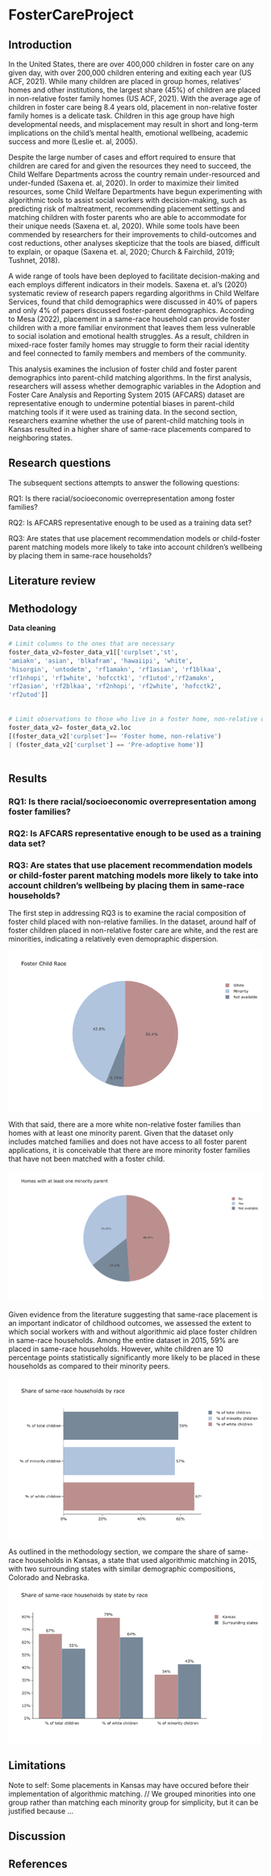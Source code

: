 # FosterCareProject

## Introduction

In the United States, there are over 400,000 children in foster care on any given day, with over 200,000 children entering and exiting each year (US ACF, 2021). While many children are placed in group homes, relatives’ homes and other institutions, the largest share (45%) of children are placed in non-relative foster family homes (US ACF, 2021). With the average age of children in foster care being 8.4 years old, placement in non-relative foster family homes is a delicate task. Children in this age group have high developmental needs, and misplacement may result in short and long-term implications on the child’s mental health, emotional wellbeing, academic success and more (Leslie et. al, 2005). 

Despite the large number of cases and effort required to ensure that children are cared for and given the resources they need to succeed, the Child Welfare Departments across the country remain under-resourced and under-funded (Saxena et. al, 2020). In order to maximize their limited resources, some Child Welfare Departments have begun experimenting with algorithmic tools to assist social workers with decision-making, such as predicting risk of maltreatment, recommending placement settings and matching children with foster parents who are able to accommodate for their unique needs (Saxena et. al, 2020). While some tools have been commended by researchers for their improvements to child-outcomes and cost reductions, other analyses skepticize that the tools are biased, difficult to explain, or opaque (Saxena et. al, 2020; Church & Fairchild, 2019; Tushnet, 2018).

A wide range of tools have been deployed to facilitate decision-making and each employs different indicators in their models. Saxena et. al’s (2020) systematic review of research papers regarding algorithms in Child Welfare Services, found that child demographics were discussed in 40% of papers and only 4% of papers discussed foster-parent demographics. According to Mesa (2022), placement in a same-race household can provide foster children with a more familiar environment that leaves them less vulnerable to social isolation and emotional health struggles. As a result, children in mixed-race foster family homes may struggle to form their racial identity and feel connected to family members and members of the community. 

This analysis examines the inclusion of foster child and foster parent demographics into parent-child matching algorithms. In the first analysis, researchers will assess whether demographic variables in the Adoption and Foster Care Analysis and Reporting System 2015 (AFCARS) dataset are representative enough to undermine potential biases in parent-child matching tools if it were used as training data. In the second section, researchers examine whether the use of parent-child matching tools in Kansas resulted in a higher share of same-race placements compared to neighboring states.  

## Research questions
The subsequent sections attempts to answer the following questions: 

RQ1: Is there racial/socioeconomic overrepresentation among foster families? 

RQ2: Is AFCARS representative enough to be used as a training data set?

RQ3: Are states that use placement recommendation models or child-foster parent matching models more likely to take into account children’s wellbeing by placing them in same-race households?

## Literature review


## Methodology 
**Data cleaning** 
```python
# Limit columns to the ones that are necessary
foster_data_v2=foster_data_v1[['curplset','st',
'amiakn', 'asian', 'blkafram', 'hawaiipi', 'white', 
'hisorgin', 'untodetm', 'rf1amakn', 'rf1asian', 'rf1blkaa', 
'rf1nhopi', 'rf1white', 'hofcctk1', 'rf1utod','rf2amakn', 
'rf2asian', 'rf2blkaa', 'rf2nhopi', 'rf2white', 'hofcctk2', 
'rf2utod']]
     
```
```python
# Limit observations to those who live in a foster home, non-relative or pre-adoptive home
foster_data_v2= foster_data_v2.loc
[(foster_data_v2['curplset']== 'Foster home, non-relative') 
| (foster_data_v2['curplset'] == 'Pre-adoptive home')]
     
```

## Results

### RQ1: Is there racial/socioeconomic overrepresentation among foster families? 

### RQ2: Is AFCARS representative enough to be used as a training data set?

### RQ3: Are states that use placement recommendation models or child-foster parent matching models more likely to take into account children’s wellbeing by placing them in same-race households?

The first step in addressing RQ3 is to examine the racial composition of foster child placed with non-relative families. In the dataset, around half of foster children placed in non-relative foster care are white, and the rest are minorities, indicating a relatively even demopraphic dispersion. 

![img1](Child-race.png)

With that said, there are a more white non-relative foster families than homes with at least one minority parent. Given that the dataset only includes matched families and does not have access to all foster parent applications, it is conceivable that there are more minority foster families that have not been matched with a foster child.

![img1](minority_parent.png)

Given evidence from the literature suggesting that same-race placement is an important indicator of childhood outcomes, we assessed the extent to which social workers with and without algorithmic aid place foster children in same-race households. Among the entire dataset in 2015, 59% are placed in same-race households. However, white children are 10 percentage points statistically significantly more likely to be placed in these households as compared to their minority peers.  

![img1](Total-matching.png)

As outlined in the methodology section, we compare the share of same-race households in Kansas, a state that used algorithmic matching in 2015, with two surrounding states with similar demographic compositions, Colorado and Nebraska. 
![img1](Kansas-compare.png)

## Limitations
Note to self: Some placements in Kansas may have occured before their implementation of algorithmic matching. // We grouped minorities into one group rather than matching each minority group for simplicity, but it can be justified because ...

## Discussion


## References
